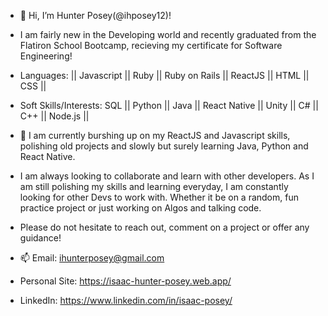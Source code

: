 - 👋 Hi, I’m Hunter Posey(@ihposey12)!
- I am fairly new in the Developing world and recently graduated from the Flatiron School Bootcamp, recieving my certificate for Software Engineering!

- Languages: || Javascript || Ruby || Ruby on Rails || ReactJS || HTML || CSS ||
- Soft Skills/Interests: SQL || Python || Java || React Native || Unity || C# || C++ || Node.js ||

- 🌱 I am currently burshing up on my ReactJS and Javascript skills, polishing old projects and slowly but surely learning Java, Python and React Native.
- I am always looking to collaborate and learn with other developers. As I am still polishing my skills and learning everyday, I am constantly looking for
  other Devs to work with. Whether it be on a random, fun practice project or just working on Algos and talking code.
  
- Please do not hesitate to reach out, comment on a project or offer any guidance!

- 📫 Email: ihunterposey@gmail.com
- Personal Site: https://isaac-hunter-posey.web.app/
- LinkedIn: https://www.linkedin.com/in/isaac-posey/

<!---
ihposey12/ihposey12 is a ✨ special ✨ repository because its `README.md` (this file) appears on your GitHub profile.
You can click the Preview link to take a look at your changes.
--->
